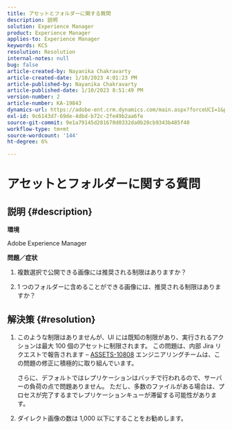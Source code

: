```yaml
---
title: アセットとフォルダーに関する質問
description: 説明
solution: Experience Manager
product: Experience Manager
applies-to: Experience Manager
keywords: KCS
resolution: Resolution
internal-notes: null
bug: false
article-created-by: Nayanika Chakravarty
article-created-date: 1/10/2023 4:01:23 PM
article-published-by: Nayanika Chakravarty
article-published-date: 1/10/2023 8:51:49 PM
version-number: 2
article-number: KA-19843
dynamics-url: https://adobe-ent.crm.dynamics.com/main.aspx?forceUCI=1&pagetype=entityrecord&etn=knowledgearticle&id=ea08d305-0091-ed11-aad1-6045bd0063aa
exl-id: 9c6143d7-69de-4dbd-b72c-2fe49b2aa6fe
source-git-commit: 9e1a79145d281670d0332da0b20cb9343b485f40
workflow-type: tm+mt
source-wordcount: '144'
ht-degree: 6%

---
```


# アセットとフォルダーに関する質問

## 説明 {#description}


<b>環境</b>

Adobe Experience Manager

<b>問題／症状</b>

1. 複数選択で公開できる画像には推奨される制限はありますか？

2. 1 つのフォルダーに含めることができる画像には、推奨される制限はありますか？


## 解決策 {#resolution}


1. このような制限はありませんが、UI には既知の制限があり、実行されるアクションは最大 100 個のアセットに制限されます。 この問題は、内部 Jira リクエストで報告されます –  [ASSETS-10808](https://jira.corp.adobe.com/browse/ASSETS-10808) エンジニアリングチームは、この問題の修正に積極的に取り組んでいます。



   さらに、デフォルトではレプリケーションはバッチで行われるので、サーバーの負荷の点で問題ありません。 ただし、多数のファイルがある場合は、プロセスが完了するまでレプリケーションキューが滞留する可能性があります。


2. ダイレクト画像の数は 1,000 以下にすることをお勧めします。
